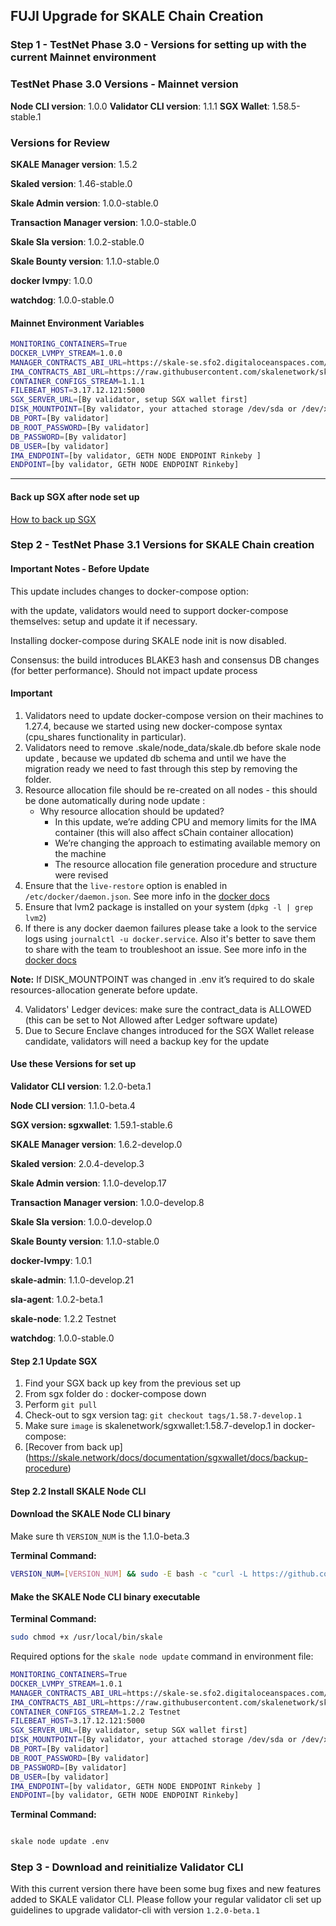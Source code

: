 ## FUJI Upgrade for SKALE Chain Creation

### Step 1 - TestNet Phase 3.0 - Versions for setting up with the current Mainnet environment  

### TestNet Phase 3.0 Versions - Mainnet version

**Node CLI version**: 1.0.0
**Validator CLI version**:  1.1.1
**SGX Wallet**: 1.58.5-stable.1

### Versions for Review

**SKALE Manager version**: 1.5.2

**Skaled version**: 1.46-stable.0

**Skale Admin version**: 1.0.0-stable.0

**Transaction Manager version**: 1.0.0-stable.0

**Skale Sla version**: 1.0.2-stable.0

**Skale Bounty version**: 1.1.0-stable.0

**docker lvmpy**: 1.0.0

**watchdog**: 1.0.0-stable.0

#### Mainnet Environment Variables

```bash
MONITORING_CONTAINERS=True
DOCKER_LVMPY_STREAM=1.0.0
MANAGER_CONTRACTS_ABI_URL=https://skale-se.sfo2.digitaloceanspaces.com/manager-abi-1.5.2.json
IMA_CONTRACTS_ABI_URL=https://raw.githubusercontent.com/skalenetwork/skale-network/master/releases/rinkeby/IMA/1.0.0-develop.38/abi.json
CONTAINER_CONFIGS_STREAM=1.1.1
FILEBEAT_HOST=3.17.12.121:5000
SGX_SERVER_URL=[By validator, setup SGX wallet first]
DISK_MOUNTPOINT=[By validator, your attached storage /dev/sda or /dev/xvdd (this is an example. You just need to use your 2TB block volume mount point)]
DB_PORT=[By validator]
DB_ROOT_PASSWORD=[By validator]
DB_PASSWORD=[By validator]
DB_USER=[by validator]
IMA_ENDPOINT=[by validator, GETH NODE ENDPOINT Rinkeby ]
ENDPOINT=[by validator, GETH NODE ENDPOINT Rinkeby]
```
---

#### Back up SGX after node set up 
 [How to back up SGX](https://skale.network/docs/documentation/sgxwallet/docs/backup-procedure)

### Step 2 - TestNet Phase 3.1 Versions for SKALE Chain creation

#### Important Notes - Before Update

This update includes changes to docker-compose option:

with the update, validators would need to support docker-compose themselves: setup and update it if necessary. 

Installing docker-compose during SKALE node init is now disabled.

Consensus: the build introduces BLAKE3 hash and consensus DB changes (for better performance). Should not impact update process

#### Important

1. Validators need to update docker-compose version on their machines to 1.27.4, because we started using new docker-compose syntax (cpu_shares functionality in particular).
2. Validators need to remove .skale/node_data/skale.db before skale node update , because we updated db schema and until we have the migration ready we need to fast through this step by removing the folder.
3. Resource allocation file should be re-created on all nodes - this should be done automatically during node update :
    - Why resource allocation should be updated?
      - In this update, we’re adding CPU and memory limits for the IMA container (this will also affect sChain container allocation)
      - We’re changing the approach to estimating available memory on the machine
      - The resource allocation file generation procedure and structure were revised
4. Ensure that the `live-restore` option is enabled in `/etc/docker/daemon.json`. 
See more info in the [docker docs](https://docs.docker.com/config/containers/live-restore/)
5. Ensure that lvm2 package is installed on your system (`dpkg -l | grep lvm2`)
6. If there is any docker daemon failures please take a look to the service logs using `journalctl -u docker.service`. Also it's better to save them to share with the team to troubleshoot an issue. See more info in the [docker docs]('https://docs.docker.com/config/daemon/')

**Note:** If DISK_MOUNTPOINT was changed in .env it’s required to do skale resources-allocation generate before update.

4. Validators' Ledger devices: make sure the contract_data is ALLOWED (this can be set to Not Allowed after Ledger software update)
5. Due to Secure Enclave changes introduced for the SGX Wallet release candidate, validators will need a backup key for the update

#### Use these Versions for set up

**Validator CLI version**: 1.2.0-beta.1

**Node CLI version**: 1.1.0-beta.4

**SGX version: sgxwallet**: 1.59.1-stable.6

**SKALE Manager version**: 1.6.2-develop.0

**Skaled version**: 2.0.4-develop.3

**Skale Admin version**: 1.1.0-develop.17

**Transaction Manager version**: 1.0.0-develop.8

**Skale Sla version**: 1.0.0-develop.0

**Skale Bounty version**: 1.1.0-stable.0

**docker-lvmpy**: 1.0.1

**skale-admin**: 1.1.0-develop.21

**sla-agent**: 1.0.2-beta.1

**skale-node**: 1.2.2 Testnet

**watchdog**: 1.0.0-stable.0 

#### Step 2.1 Update SGX

 1. Find your SGX back up key from the previous set up
 2. From sgx folder do : docker-compose down 
 3. Perform `git pull`
 4. Check-out to sgx version tag: `git checkout tags/1.58.7-develop.1`
 5. Make sure `image` is skalenetwork/sgxwallet:1.58.7-develop.1 in docker-compose:
 6. [Recover from back up] (https://skale.network/docs/documentation/sgxwallet/docs/backup-procedure)
 
#### Step 2.2 Install SKALE Node CLI

#### Download the SKALE Node CLI binary

Make sure th `VERSION_NUM` is the 1.1.0-beta.3

**Terminal Command:**

```bash
VERSION_NUM=[VERSION_NUM] && sudo -E bash -c "curl -L https://github.com/skalenetwork/skale-node-cli/releases/download/$VERSION_NUM/skale-$VERSION_NUM-`uname -s`-`uname -m` >  /usr/local/bin/skale"

```

#### Make the SKALE Node CLI binary executable

**Terminal Command:**

```bash
sudo chmod +x /usr/local/bin/skale

```

Required options for the `skale node update` command in environment file:

```bash
MONITORING_CONTAINERS=True
DOCKER_LVMPY_STREAM=1.0.1
MANAGER_CONTRACTS_ABI_URL=https://skale-se.sfo2.digitaloceanspaces.com/skale-manager-upgrade-skale-chains.json
IMA_CONTRACTS_ABI_URL=https://raw.githubusercontent.com/skalenetwork/skale-network/master/releases/rinkeby/IMA/1.0.0-develop.38/abi.json
CONTAINER_CONFIGS_STREAM=1.2.2 Testnet
FILEBEAT_HOST=3.17.12.121:5000
SGX_SERVER_URL=[By validator, setup SGX wallet first]
DISK_MOUNTPOINT=[By validator, your attached storage /dev/sda or /dev/xvdd (this is an example. You just need to use your 2TB block volume mount point)]
DB_PORT=[By validator]
DB_ROOT_PASSWORD=[By validator]
DB_PASSWORD=[By validator]
DB_USER=[by validator]
IMA_ENDPOINT=[by validator, GETH NODE ENDPOINT Rinkeby ]
ENDPOINT=[by validator, GETH NODE ENDPOINT Rinkeby]
```

**Terminal Command:**

```bash

skale node update .env

```

### Step 3 - Download and reinitialize Validator CLI

With this current version there have been some bug fixes and new features added to SKALE validator CLI. 
Please follow your regular validator cli set up guidelines to upgrade validator-cli with version `1.2.0-beta.1`
